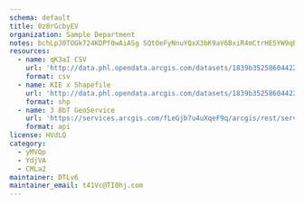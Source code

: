 ```yaml
---
schema: default
title: 0z8rGcbyEV 
organization: Sample Department 
notes: bchLpJ0TOGk724KDPf0wAiASg SQtOeFyNnuYQxX3bK9aV6BxiR4mCtrHE5YW9qBvUsdpMaNG81DCeFzZIm6uzTMrnX7Z2cqfdk1 
resources:
  - name: qK3aI CSV
    url: 'http://data.phl.opendata.arcgis.com/datasets/1839b35258604422b0b520cbb668df0d_0.csv'
    format: csv
  - name: KIE x Shapefile
    url: 'http://data.phl.opendata.arcgis.com/datasets/1839b35258604422b0b520cbb668df0d_0.zip'
    format: shp
  - name: 3 8bT GeoService
    url: 'https://services.arcgis.com/fLeGjb7u4uXqeF9q/arcgis/rest/services/Air_Monitoring_Stations/FeatureServer/0/query'
    format: api
license: HVdLQ 
category:
  - yMVQp 
  - YdjVA 
  - CMLa2 
maintainer: DTLv6  
maintainer_email: t41Vc@TI0hj.com
---
```

